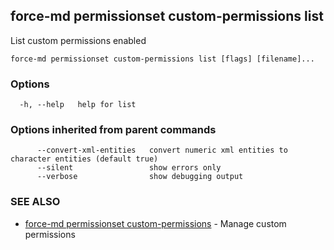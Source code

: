## force-md permissionset custom-permissions list

List custom permissions enabled

```
force-md permissionset custom-permissions list [flags] [filename]...
```

### Options

```
  -h, --help   help for list
```

### Options inherited from parent commands

```
      --convert-xml-entities   convert numeric xml entities to character entities (default true)
      --silent                 show errors only
      --verbose                show debugging output
```

### SEE ALSO

* [force-md permissionset custom-permissions](force-md_permissionset_custom-permissions.md)	 - Manage custom permissions

